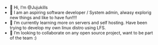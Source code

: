 - 👋 Hi, I’m @Jujukills
- 👀 I am an aspiring software developer / System admin, alwasy explorig new things and like to have fun!!!!
- 🌱 I’m currently learning more on servers and self hosting. Have been trying to develop my own linux distro using LFS.
- 💞️ I’m looking to collaborate on any open source project, want to be part of the team :)

<!---
Jujukills/Jujukills is a ✨ special ✨ repository because its `README.md` (this file) appears on your GitHub profile.
You can click the Preview link to take a look at your changes.
--->
